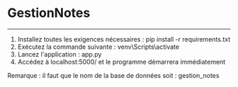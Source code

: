 # GestionNotes
***
1. Installez toutes les exigences nécessaires : pip install -r requirements.txt
2. Exécutez la commande suivante : venv\Scripts\activate
3. Lancez l'application : app.py
4. Accédez à localhost:5000/ et le programme démarrera immédiatement

Remarque : il faut que le nom de la base de données soit : gestion_notes
